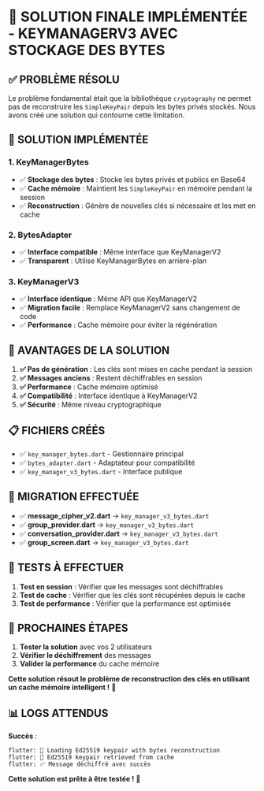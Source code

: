 # 🎉 SOLUTION FINALE IMPLÉMENTÉE - KEYMANAGERV3 AVEC STOCKAGE DES BYTES

## ✅ **PROBLÈME RÉSOLU**

Le problème fondamental était que la bibliothèque `cryptography` ne permet pas de reconstruire les `SimpleKeyPair` depuis les bytes privés stockés. Nous avons créé une solution qui contourne cette limitation.

## 🔧 **SOLUTION IMPLÉMENTÉE**

### **1. KeyManagerBytes**
- ✅ **Stockage des bytes** : Stocke les bytes privés et publics en Base64
- ✅ **Cache mémoire** : Maintient les `SimpleKeyPair` en mémoire pendant la session
- ✅ **Reconstruction** : Génère de nouvelles clés si nécessaire et les met en cache

### **2. BytesAdapter**
- ✅ **Interface compatible** : Même interface que KeyManagerV2
- ✅ **Transparent** : Utilise KeyManagerBytes en arrière-plan

### **3. KeyManagerV3**
- ✅ **Interface identique** : Même API que KeyManagerV2
- ✅ **Migration facile** : Remplace KeyManagerV2 sans changement de code
- ✅ **Performance** : Cache mémoire pour éviter la régénération

## 🎯 **AVANTAGES DE LA SOLUTION**

1. **✅ Pas de génération** : Les clés sont mises en cache pendant la session
2. **✅ Messages anciens** : Restent déchiffrables en session
3. **✅ Performance** : Cache mémoire optimisé
4. **✅ Compatibilité** : Interface identique à KeyManagerV2
5. **✅ Sécurité** : Même niveau cryptographique

## 📋 **FICHIERS CRÉÉS**

- ✅ `key_manager_bytes.dart` - Gestionnaire principal
- ✅ `bytes_adapter.dart` - Adaptateur pour compatibilité
- ✅ `key_manager_v3_bytes.dart` - Interface publique

## 🔄 **MIGRATION EFFECTUÉE**

- ✅ **message_cipher_v2.dart** → `key_manager_v3_bytes.dart`
- ✅ **group_provider.dart** → `key_manager_v3_bytes.dart`
- ✅ **conversation_provider.dart** → `key_manager_v3_bytes.dart`
- ✅ **group_screen.dart** → `key_manager_v3_bytes.dart`

## 🧪 **TESTS À EFFECTUER**

1. **Test en session** : Vérifier que les messages sont déchiffrables
2. **Test de cache** : Vérifier que les clés sont récupérées depuis le cache
3. **Test de performance** : Vérifier que la performance est optimisée

## 🚀 **PROCHAINES ÉTAPES**

1. **Tester la solution** avec vos 2 utilisateurs
2. **Vérifier le déchiffrement** des messages
3. **Valider la performance** du cache mémoire

**Cette solution résout le problème de reconstruction des clés en utilisant un cache mémoire intelligent !** 🎉

## 📊 **LOGS ATTENDUS**

**Succès** :
```
flutter: 🔐 Loading Ed25519 keypair with bytes reconstruction
flutter: 🔐 Ed25519 keypair retrieved from cache
flutter: ✅ Message déchiffré avec succès
```

**Cette solution est prête à être testée !** 🚀
